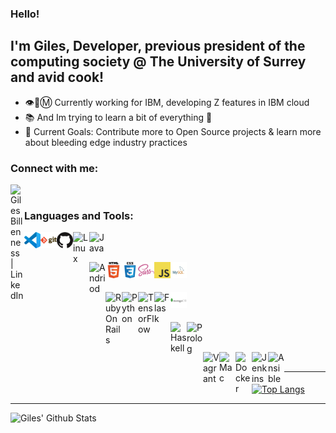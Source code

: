 ### Hello! 

## I'm Giles, Developer, previous president of the computing society @ The University of Surrey and avid cook!
- 👁️🐝Ⓜ️ Currently working for IBM, developing Z features in IBM cloud
- 📚 And Im trying to learn a bit of everything 🤣
- 🥅 Current Goals: Contribute more to Open Source projects & learn more about bleeding edge industry practices

### Connect with me:

[<img align="left" alt="GilesBillenness | LinkedIn" width="22px" src="https://cdn.jsdelivr.net/npm/simple-icons@v3/icons/linkedin.svg" />][linkedin]

<br />

### Languages and Tools:

<img align="left" alt="Visual Studio Code" width="26px" src="https://raw.githubusercontent.com/github/explore/80688e429a7d4ef2fca1e82350fe8e3517d3494d/topics/visual-studio-code/visual-studio-code.png" />
<img align="left" alt="Git" width="26px" src="https://raw.githubusercontent.com/github/explore/80688e429a7d4ef2fca1e82350fe8e3517d3494d/topics/git/git.png" />
<img align="left" alt="GitHub" width="26px" src="https://raw.githubusercontent.com/github/explore/78df643247d429f6cc873026c0622819ad797942/topics/github/github.png" />
<img align="left" alt="Linux" width="26px" src="https://cdn3.iconfinder.com/data/icons/logos-brands-3/24/logo_brand_brands_logos_linux-512.png" />
<img align="left" alt="Java" width="26px" src="https://cdn.icon-icons.com/icons2/195/PNG/256/Java_23404.png" />
<br />

<br /><img align="left" alt="Andriod" width="26px" src="https://cdn.icon-icons.com/icons2/50/PNG/256/andriod_social_10643.png" />
<img align="left" alt="HTML5" width="26px" src="https://raw.githubusercontent.com/github/explore/80688e429a7d4ef2fca1e82350fe8e3517d3494d/topics/html/html.png" />
<img align="left" alt="CSS3" width="26px" src="https://raw.githubusercontent.com/github/explore/80688e429a7d4ef2fca1e82350fe8e3517d3494d/topics/css/css.png" />
<img align="left" alt="Sass" width="26px" src="https://raw.githubusercontent.com/github/explore/80688e429a7d4ef2fca1e82350fe8e3517d3494d/topics/sass/sass.png" />
<img align="left" alt="JavaScript" width="26px" src="https://raw.githubusercontent.com/github/explore/80688e429a7d4ef2fca1e82350fe8e3517d3494d/topics/javascript/javascript.png" />
<img align="left" alt="MySQL" width="26px" src="https://raw.githubusercontent.com/github/explore/80688e429a7d4ef2fca1e82350fe8e3517d3494d/topics/mysql/mysql.png" /><br />

<br /><img align="left" alt="RubyOnRails" width="26px" src="https://upload.wikimedia.org/wikipedia/commons/1/16/Ruby_on_Rails-logo.png" />
<img align="left" alt="Python" width="26px" src="https://cdn3.iconfinder.com/data/icons/logos-and-brands-adobe/512/267_Python-512.png" />
<img align="left" alt="TensorFlow" width="26px" src="https://cdn.icon-icons.com/icons2/2389/PNG/512/tensorflow_logo_icon_144808.png" />
<img align="left" alt="Flask" width="26px" src="https://cdn.icon-icons.com/icons2/2389/PNG/512/flask_logo_icon_145276.png" />
<img align="left" alt="MongoDB" width="26px" src="https://raw.githubusercontent.com/github/explore/80688e429a7d4ef2fca1e82350fe8e3517d3494d/topics/mongodb/mongodb.png" /><br />


<br /><img align="left" alt="Haskell" width="26px" src="https://cdn.icon-icons.com/icons2/512/PNG/512/prog-haskell_icon-icons.com_50793.png" />
<img align="left" alt="Prolog" width="26px" src="https://cdn.icon-icons.com/icons2/2107/PNG/512/file_type_prolog_icon_130230.png" /><br />



<br /><img align="left" alt="Vagrant" width="26px" src="https://cdn.iconscout.com/icon/free/png-512/vagrant-5-1174986.png" />
<img align="left" alt="Mac" width="26px" src="https://cdn2.iconfinder.com/data/icons/social-icons-color/512/apple-512.png" />
<img align="left" alt="Docker" width="26px" src="https://cdn3.iconfinder.com/data/icons/logos-and-brands-adobe/512/97_Docker-512.png" />
<img align="left" alt="Jenkins" width="26px" src="https://cdn.iconscout.com/icon/free/png-256/jenkins-5-569553.png" />
<img align="left" alt="Ansible" width="26px" src="https://cdn.icon-icons.com/icons2/2389/PNG/512/ansible_logo_icon_145495.png" /><br />

---

[![Top Langs](https://github-readme-stats.vercel.app/api/top-langs/?username=Giles-Billenness)](https://github.com/Giles-Billenness/github-readme-stats)

---


<img align="left" alt="Giles' Github Stats" src="https://github-readme-stats.vercel.app/api?username=Giles-Billenness&show_icons=true&hide_border=true" />

[linkedin]: https://www.linkedin.com/in/giles-billenness/
